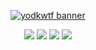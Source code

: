 <p align="center">
  <a href="https://yodkwtf.com/" target="_blank" rel="noreferrer"><img src="https://res.cloudinary.com/dds18bzdy/image/upload/v1677409233/random%20storage/GitHub_Readme_Banner_lw4lnn.png" alt="yodkwtf banner"></a>
</p>

<p align="center">
  <a href="https://yodkwtf.com" target="_blank"><img src="https://img.shields.io/badge/website-00995e?style=for-the-badge&logo=About.me&logoColor=white"/></a>
  <a href="https://twitter.com/yodkwtf" target="_blank"><img src="https://img.shields.io/badge/Twitter-1DA1F2?style=for-the-badge&logo=twitter&logoColor=white"/></a>
  <a href="https://youtube.com/c/yodkwtf" target="_blank"><img src="https://img.shields.io/badge/YouTube-f00000?style=for-the-badge&logo=youtube&logoColor=white"/></a>
  <a href="https://www.linkedin.com/in/durgesh-chaudhary" target="_blank"><img src="https://img.shields.io/badge/LinkedIn-0a66c2?style=for-the-badge&logo=linkedin&logoColor=white"/></a>
</p>
